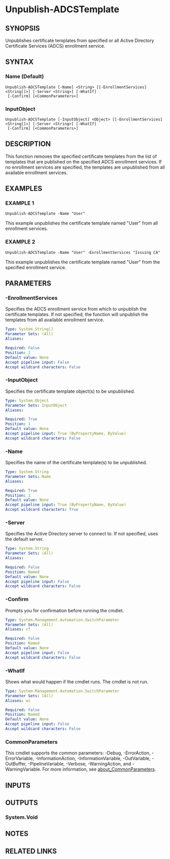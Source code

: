 ﻿---
external help file: PSADCSToolkit-help.xml
Module Name: PSADCSToolkit
online version:
schema: 2.0.0
---

# Unpublish-ADCSTemplate

## SYNOPSIS
Unpublishes certificate templates from specified or all Active Directory Certificate Services (ADCS) enrollment service.

## SYNTAX

### Name (Default)
```
Unpublish-ADCSTemplate [-Name] <String> [[-EnrollmentServices] <String[]>] [-Server <String>] [-WhatIf]
 [-Confirm] [<CommonParameters>]
```

### InputObject
```
Unpublish-ADCSTemplate [-InputObject] <Object> [[-EnrollmentServices] <String[]>] [-Server <String>] [-WhatIf]
 [-Confirm] [<CommonParameters>]
```

## DESCRIPTION
This function removes the specified certificate templates from the list of templates that are published on the specified
ADCS enrollment services.
If no enrollment services are specified, the templates are unpublished from all available
enrollment services.

## EXAMPLES

### EXAMPLE 1
```
Unpublish-ADCSTemplate -Name "User"
```

This example unpublishes the certificate template named "User" from all enrollment services.

### EXAMPLE 2
```
Unpublish-ADCSTemplate -Name "User" -EnrollmentServices "Issuing CA"
```

This example unpublishes the certificate template named "User" from the specified enrollment service.

## PARAMETERS

### -EnrollmentServices
Specifies the ADCS enrollment service from which to unpublish the certificate templates.
If not specified, the function
will unpublish the templates from all available enrollment service.

```yaml
Type: System.String[]
Parameter Sets: (All)
Aliases:

Required: False
Position: 2
Default value: None
Accept pipeline input: False
Accept wildcard characters: False
```

### -InputObject
Specifies the certificate template object(s) to be unpublished.

```yaml
Type: System.Object
Parameter Sets: InputObject
Aliases:

Required: True
Position: 1
Default value: None
Accept pipeline input: True (ByPropertyName, ByValue)
Accept wildcard characters: False
```

### -Name
Specifies the name of the certificate template(s) to be unpublished.

```yaml
Type: System.String
Parameter Sets: Name
Aliases:

Required: True
Position: 1
Default value: None
Accept pipeline input: True (ByPropertyName, ByValue)
Accept wildcard characters: True
```

### -Server
Specifies the Active Directory server to connect to.
If not specified, uses the default server.

```yaml
Type: System.String
Parameter Sets: (All)
Aliases:

Required: False
Position: Named
Default value: None
Accept pipeline input: False
Accept wildcard characters: False
```

### -Confirm
Prompts you for confirmation before running the cmdlet.

```yaml
Type: System.Management.Automation.SwitchParameter
Parameter Sets: (All)
Aliases: cf

Required: False
Position: Named
Default value: None
Accept pipeline input: False
Accept wildcard characters: False
```

### -WhatIf
Shows what would happen if the cmdlet runs.
The cmdlet is not run.

```yaml
Type: System.Management.Automation.SwitchParameter
Parameter Sets: (All)
Aliases: wi

Required: False
Position: Named
Default value: None
Accept pipeline input: False
Accept wildcard characters: False
```

### CommonParameters
This cmdlet supports the common parameters: -Debug, -ErrorAction, -ErrorVariable, -InformationAction, -InformationVariable, -OutVariable, -OutBuffer, -PipelineVariable, -Verbose, -WarningAction, and -WarningVariable. For more information, see [about_CommonParameters](http://go.microsoft.com/fwlink/?LinkID=113216).

## INPUTS

## OUTPUTS

### System.Void
## NOTES

## RELATED LINKS
